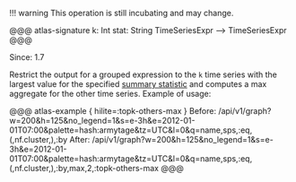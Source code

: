 !!! warning
    This operation is still incubating and may change.

@@@ atlas-signature
k: Int
stat: String
TimeSeriesExpr
-->
TimeSeriesExpr
@@@

Since: 1.7

Restrict the output for a grouped expression to the `k` time series with the largest value
for the specified [summary statistic](stat.md) and computes a max aggregate for the other
time series. Example of usage:

@@@ atlas-example { hilite=:topk-others-max }
Before: /api/v1/graph?w=200&h=125&no_legend=1&s=e-3h&e=2012-01-01T07:00&palette=hash:armytage&tz=UTC&l=0&q=name,sps,:eq,(,nf.cluster,),:by
After: /api/v1/graph?w=200&h=125&no_legend=1&s=e-3h&e=2012-01-01T07:00&palette=hash:armytage&tz=UTC&l=0&q=name,sps,:eq,(,nf.cluster,),:by,max,2,:topk-others-max
@@@
